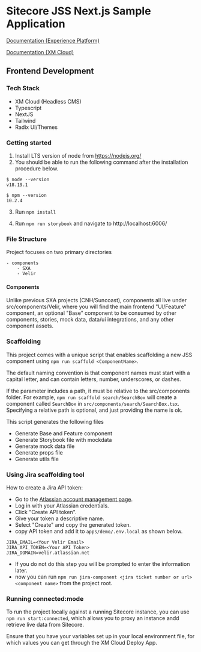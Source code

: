 # Sitecore JSS Next.js Sample Application

[Documentation (Experience Platform)](https://doc.sitecore.com/xp/en/developers/hd/21/sitecore-headless-development/sitecore-javascript-rendering-sdk--jss--for-next-js.html)

[Documentation (XM Cloud)](https://doc.sitecore.com/xmc/en/developers/xm-cloud/sitecore-javascript-rendering-sdk--jss--for-next-js.html)

## Frontend Development

### Tech Stack

- XM Cloud (Headless CMS)
- Typescript
- NextJS
- Tailwind
- Radix UI/Themes

### Getting started

1. Install LTS version of node from https://nodejs.org/
2. You should be able to run the following command after the installation procedure below.

```
$ node --version
v18.19.1

$ npm --version
10.2.4
```

3. Run `npm install`

4. Run `npm run storybook` and navigate to http://localhost:6006/

### File Structure

Project focuses on two primary directories

```
- components
    - SXA
    - Velir
```

#### Components

Unlike previous SXA projects (CNH/Suncoast), components all live under src/components/Velir, where you will find the main frontend "UI/Feature" component, an optional "Base" component to be consumed by other components, stories, mock data, data/ui integrations, and any other component assets.

### Scaffolding

This project comes with a unique script that enables scaffolding a new JSS component using `npm run scaffold <ComponentName>`.

The default naming convention is that component names must start with a capital letter, and can contain
letters, number, underscores, or dashes.

If the <ComponentName> parameter includes a path, it must be relative to the src/components folder.
For example, `npm run scaffold search/SearchBox` will create a component called `SearchBox` in
`src/components/search/SearchBox.tsx`. Specifying a relative path is optional,
and just providing the name is ok.

This script generates the following files

- Generate Base and Feature component
- Generate Storybook file with mockdata
- Generate mock data file
- Generate props file
- Generate utils file

### Using Jira scaffolding tool
How to create a Jira API token:
- Go to the [Atlassian account management page](https://id.atlassian.com/manage-profile/security/api-tokens).
- Log in with your Atlassian credentials.
- Click "Create API token".
- Give your token a descriptive name.
- Select "Create" and copy the generated token.
- copy API token and add it to `apps/demo/.env.local` as shown below.

```
JIRA_EMAIL=<Your Velir Email>
JIRA_API_TOKEN=<Your API Token>
JIRA_DOMAIN=velir.atlassian.net
```

- If you do not do this step you will be prompted to enter the information later.
- now you can run `npm run jira-component <jira ticket number or url> <component name>` from the project root.

### Running connected:mode

To run the project locally against a running Sitecore instance, you can use `npm run start:connected`, which allows you to proxy an instance andd retrieve live data from Sitecore.

Ensure that you have your variables set up in your local environment file, for which values you can get through the XM Cloud Deploy App.
